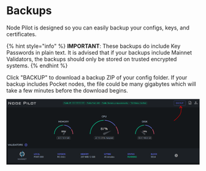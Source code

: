 # Backups

Node Pilot is designed so you can easily backup your configs, keys, and certificates.

{% hint style="info" %}
**IMPORTANT**: These backups do include Key Passwords in plain text. It is advised that if your backups include Mainnet Validators, the backups should only be stored on trusted encrypted systems.
{% endhint %}

Click "BACKUP" to download a backup ZIP of your config folder. If your backup includes Pocket nodes, the file could be many gigabytes which will take a few minutes before the download begins.

![](<../.gitbook/assets/backup (1).png>)
